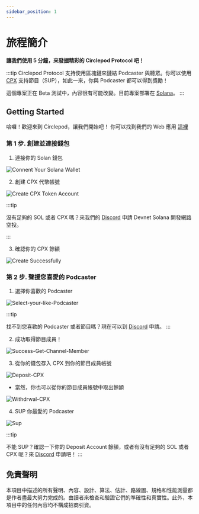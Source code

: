 ```yaml
---
sidebar_position: 1
---
```


# 旅程簡介

**讓我們使用 5 分鐘，來發掘精彩的 Circlepod Protocol 吧！**

:::tip
Circlepod Protocol 支持使用區塊鏈來鏈結 Podcaster 與聽眾。你可以使用 [CPX](/docs/tokenomics/intro) 支持節目（SUP），如此一來，你與 Podcaster 都可以得到獎勵！

這個專案正在 Beta 測試中，內容很有可能改變。目前專案部署在 [Solana](https://solana.com/)。
:::

## Getting Started

哈囉！歡迎來到 Circlepod，讓我們開始吧！
你可以找到我們的 Web 應用 [這裡](/docs/about/links)

### 第 1 步. 創建並連接錢包

1. 連接你的 Solan 錢包

![Connent Your Solana Wallet](/img/tutorial/connect-wallet.png)

2. 創建 CPX 代幣帳號

![Create CPX Token Account](/img/tutorial/create-wallet.png)

:::tip

沒有足夠的 SOL 或者 CPX 嗎？來我們的 [Discord](https://discord.gg/4rTM9tRV8s) 申請 Devnet Solana 開發網路空投。

:::

3. 確認你的 CPX 餘額

![Create Successfully](/img/tutorial/create-successfully.png)

### 第 2 步. 聲援您喜愛的 Podcaster

1. 選擇你喜歡的 Podcaster

![Select-your-like-Podcaster](/img/channel/support/choose-this-channel.png)

:::tip

找不到您喜歡的 Podcaster 或者節目嗎？現在可以到 [Discord](https://discord.gg/6ACR6uDJTC) 申請。
:::

2. 成功取得節目成員！

![Success-Get-Channel-Member](/img/tutorial/pool.png)


3. 從你的錢包存入 CPX 到你的節目成員帳號

![Deposit-CPX](/img/tutorial/deposit.png)

* 當然，你也可以從你的節目成員帳號中取出餘額

![Withdrwal-CPX](/img/tutorial/withdraw.png)

4. SUP 你最愛的 Podcaster

![Sup](/img/tutorial/sup-channel.png)

:::tip

不能 SUP？確認一下你的 Deposit Account 餘額，或者有沒有足夠的 SOL 或者 CPX 呢？來 [Discord](https://discord.gg/4rTM9tRV8s) 申請吧！
:::

## 免責聲明

本項目中描述的所有聲明、內容、設計、算法、估計、路線圖、規格和性能測量都是作者盡最大努力完成的。由讀者來檢查和驗證它們的準確性和真實性。此外，本項目中的任何內容均不構成招商引資。

